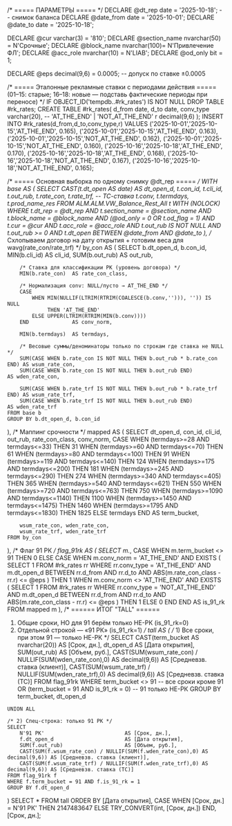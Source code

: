 /* ===== ПАРАМЕТРЫ ===== */
DECLARE @dt_rep       date         = '2025-10-18';   -- снимок баланса
DECLARE @date_from    date         = '2025-10-01';
DECLARE @date_to      date         = '2025-10-18';

DECLARE @cur          varchar(3)   = '810';
DECLARE @section_name nvarchar(50) = N'Срочные';
DECLARE @block_name   nvarchar(100)= N'Привлечение ФЛ';
DECLARE @acc_role     nvarchar(10) = N'LIAB';
DECLARE @od_only      bit          = 1;

DECLARE @eps decimal(9,6) = 0.0005;                   -- допуск по ставке ±0.0005

/* ===== Эталонные рекламные ставки с периодами действия =====
   (01–15: старые; 16–18: новые — подставь фактические периоды при переносе) */
IF OBJECT_ID('tempdb..#rk_rates') IS NOT NULL DROP TABLE #rk_rates;
CREATE TABLE #rk_rates(
    d_from date,
    d_to   date,
    conv_type varchar(20),   -- 'AT_THE_END' | 'NOT_AT_THE_END'
    r      decimal(9,6)
);
INSERT INTO #rk_rates(d_from,d_to,conv_type,r)
VALUES
('2025-10-01','2025-10-15','AT_THE_END',     0.165),
('2025-10-01','2025-10-15','AT_THE_END',     0.163),
('2025-10-01','2025-10-15','NOT_AT_THE_END', 0.162),
('2025-10-01','2025-10-15','NOT_AT_THE_END', 0.160),
('2025-10-16','2025-10-18','AT_THE_END',     0.170),
('2025-10-16','2025-10-18','AT_THE_END',     0.168),
('2025-10-16','2025-10-18','NOT_AT_THE_END', 0.167),
('2025-10-16','2025-10-18','NOT_AT_THE_END', 0.165);

/* ===== Основная выборка по одному снимку @dt_rep ===== */
WITH base AS (
    SELECT
        CAST(t.dt_open AS date) AS dt_open_d,
        t.con_id,
        t.cli_id,
        t.out_rub,
        t.rate_con,
        t.rate_trf,              -- ТС-ставка
        t.conv,
        t.termdays,
        t.prod_name_res
    FROM ALM.ALM.VW_Balance_Rest_All t WITH (NOLOCK)
    WHERE
        t.dt_rep       = @dt_rep
        AND t.section_name = @section_name
        AND t.block_name   = @block_name
        AND (@od_only = 0 OR t.od_flag = 1)
        AND t.cur          = @cur
        AND t.acc_role     = @acc_role
        AND t.out_rub IS NOT NULL
        AND t.out_rub >= 0
        AND t.dt_open BETWEEN @date_from AND @date_to
),
/* Схлопываем договор на дату открытия + готовим веса для wavg(rate_con/rate_trf) */
by_con AS (
    SELECT
        b.dt_open_d,
        b.con_id,
        MIN(b.cli_id)    AS cli_id,
        SUM(b.out_rub)   AS out_rub,

        /* Ставка для классификации РК (уровень договора) */
        MIN(b.rate_con)  AS rate_con_class,

        /* Нормализация conv: NULL/пусто → AT_THE_END */
        CASE
            WHEN MIN(NULLIF(LTRIM(RTRIM(COALESCE(b.conv,''))), '')) IS NULL
                 THEN 'AT_THE_END'
            ELSE UPPER(LTRIM(RTRIM(MIN(b.conv))))
        END              AS conv_norm,

        MIN(b.termdays)  AS termdays,

        /* Весовые суммы/деноминаторы только по строкам где ставка не NULL */
        SUM(CASE WHEN b.rate_con IS NOT NULL THEN b.out_rub * b.rate_con END) AS wsum_rate_con,
        SUM(CASE WHEN b.rate_con IS NOT NULL THEN b.out_rub END)               AS wden_rate_con,

        SUM(CASE WHEN b.rate_trf IS NOT NULL THEN b.out_rub * b.rate_trf END) AS wsum_rate_trf,
        SUM(CASE WHEN b.rate_trf IS NOT NULL THEN b.out_rub END)               AS wden_rate_trf
    FROM base b
    GROUP BY b.dt_open_d, b.con_id
),
/* Маппинг срочности */
mapped AS (
    SELECT
        dt_open_d,
        con_id,
        cli_id,
        out_rub,
        rate_con_class,
        conv_norm,
        CASE
            WHEN (termdays>=28  AND termdays<=33)   THEN 31
            WHEN (termdays>=60  AND termdays<=70)   THEN 61
            WHEN (termdays>=80  AND termdays<=100)  THEN 91
            WHEN (termdays>=119 AND termdays<=140)  THEN 124
            WHEN (termdays>=175 AND termdays<=200)  THEN 181
            WHEN (termdays>=245 AND termdays<=290)  THEN 274
            WHEN (termdays>=340 AND termdays<=405)  THEN 365
            WHEN (termdays>=540 AND termdays<=621)  THEN 550
            WHEN (termdays>=720 AND termdays<=763)  THEN 750
            WHEN (termdays>=1090 AND termdays<=1140) THEN 1100
            WHEN (termdays>=1450 AND termdays<=1475) THEN 1460
            WHEN (termdays>=1795 AND termdays<=1830) THEN 1825
            ELSE termdays
        END AS term_bucket,

        wsum_rate_con, wden_rate_con,
        wsum_rate_trf, wden_rate_trf
    FROM by_con
),
/* Флаг 91 РК */
flag_91rk AS (
    SELECT
        m.*,
        CASE
            WHEN m.term_bucket <> 91 THEN 0
            ELSE
                CASE
                    WHEN m.conv_norm = 'AT_THE_END'
                         AND EXISTS (
                             SELECT 1
                             FROM #rk_rates rr
                             WHERE rr.conv_type = 'AT_THE_END'
                               AND m.dt_open_d BETWEEN rr.d_from AND rr.d_to
                               AND ABS(m.rate_con_class - rr.r) <= @eps
                         ) THEN 1
                    WHEN m.conv_norm <> 'AT_THE_END'
                         AND EXISTS (
                             SELECT 1
                             FROM #rk_rates rr
                             WHERE rr.conv_type = 'NOT_AT_THE_END'
                               AND m.dt_open_d BETWEEN rr.d_from AND rr.d_to
                               AND ABS(m.rate_con_class - rr.r) <= @eps
                         ) THEN 1
                    ELSE 0
                END
        END AS is_91_rk
    FROM mapped m
),
/* ====== ИТОГ "TALL" ======
   1) Общие сроки, НО для 91 берём только НЕ-РК (is_91_rk=0)
   2) Отдельной строкой — «91 РК» (is_91_rk=1)
*/
tall AS (
    /* 1) Все сроки, при этом 91 — только НЕ-РК */
    SELECT
        CAST(term_bucket AS nvarchar(20)) AS [Срок, дн.],
        dt_open_d                         AS [Дата открытия],
        SUM(out_rub)                      AS [Объем, руб.],
        CAST(SUM(wsum_rate_con) / NULLIF(SUM(wden_rate_con),0) AS decimal(9,6)) AS [Средневзв. ставка (клиент)],
        CAST(SUM(wsum_rate_trf) / NULLIF(SUM(wden_rate_trf),0) AS decimal(9,6)) AS [Средневзв. ставка (ТС)]
    FROM flag_91rk
    WHERE term_bucket <> 91       -- все сроки кроме 91
       OR (term_bucket = 91 AND is_91_rk = 0)  -- 91 только НЕ-РК
    GROUP BY term_bucket, dt_open_d

    UNION ALL

    /* 2) Спец-строка: только 91 РК */
    SELECT
        N'91 РК'                          AS [Срок, дн.],
        f.dt_open_d                       AS [Дата открытия],
        SUM(f.out_rub)                    AS [Объем, руб.],
        CAST(SUM(f.wsum_rate_con) / NULLIF(SUM(f.wden_rate_con),0) AS decimal(9,6)) AS [Средневзв. ставка (клиент)],
        CAST(SUM(f.wsum_rate_trf) / NULLIF(SUM(f.wden_rate_trf),0) AS decimal(9,6)) AS [Средневзв. ставка (ТС)]
    FROM flag_91rk f
    WHERE f.term_bucket = 91 AND f.is_91_rk = 1
    GROUP BY f.dt_open_d
)
SELECT *
FROM tall
ORDER BY [Дата открытия],
         CASE WHEN [Срок, дн.] = N'91 РК' THEN 2147483647 ELSE TRY_CONVERT(int, [Срок, дн.]) END, [Срок, дн.];
